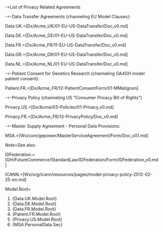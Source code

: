 -=List of Privacy Related Agreements

-=-Data Transfer Agreements (channeling EU Model Clauses):

Data.UK.=[Dx/Acme_UK/01-EU-US-DataTransfer/Doc_v0.md]

Data.DE.=[Dx/Acme_DE/01-EU-US-DataTransfer/Doc_v0.md]

Data.FR.=[Dx/Acme_FR/11-EU-US-DataTransfer/Doc_v0.md]

Data.GR.=[Dx/Acme_GR/01-EU-US-DataTransfer/Doc_v0.md]

Data.NL.=[Dx/Acme_NL/01-EU-US-DataTransfer/Doc_v0.md]

-=-Patient Consent for Genetics Research (channeling GA4GH model patient consent):

Patient.FR.=[Dx/Acme_FR/12-PatientConsentForm/01-MMatignon]

-=-Privacy Policy (channeling US "Consumer Privacy Bill of Rights") 

Privacy.US.=[Dx/Acme/03-Policies/01-Privacy_v0.md]

Privacy.FR.=[Dx/Acme_FR/13-PrivacyPolicy/Doc_v0.md]

-=-Master Supply Agreement - Personal Data Provisions:

MSA.=[Wx/com/gepower/MasterServiceAgreement/Form/Doc_v01.md]

Note=See also:

IDFederation.=[GH/FutureCommerce/StandardLaw/IDFederation/Form/IDFederation_v0.md]

ICANN.=[Wx/org/icann/resources/pages/model-privacy-policy-2012-02-25-en.md]

Model.Root=<ol><li>{Data.UK.Model.Root}<li>{Data.DE.Model.Root}<li> {Data.FR.Model.Root}<li>{Patient.FR.Model.Root}<li>{Privacy.US.Model.Root}<li>{MSA.PersonalData.Sec}</ol>